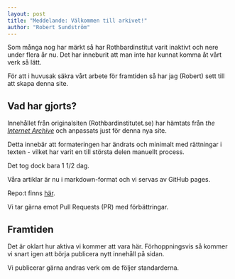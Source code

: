 ```yaml
---
layout: post
title: "Meddelande: Välkommen till arkivet!"
author: "Robert Sundström"
---
```


Som många nog har märkt så har Rothbardinstitut varit inaktivt och nere under flera år nu. Det har inneburit att man inte har kunnat komma åt vårt verk så lätt.

För att i huvusak säkra vårt arbete för framtiden så har jag (Robert) sett till att skapa denna site.

## Vad har gjorts?

Innehållet från originalsiten (Rothbardinstitutet.se) har hämtats från *the [Internet Archive](https://archive.org/)* och anpassats just för denna nya site.

Detta innebär att formateringen har ändrats och minimalt med rättningar i texten - vilket har varit en till största delen manuellt process.

Det tog dock bara 1 1/2 dag.

Våra artiklar är nu i markdown-format och vi servas av GitHub pages.

Repo:t finns [här](https://github.com/Rothbardinstitutet/rothbardinstitutet.github.io).

Vi tar gärna emot Pull Requests (PR) med förbättringar.

## Framtiden

Det är oklart hur aktiva vi kommer att vara här. Förhoppningsvis så kommer vi snart igen att börja publicera nytt innehåll på sidan.

Vi publicerar gärna andras verk om de följer standarderna.